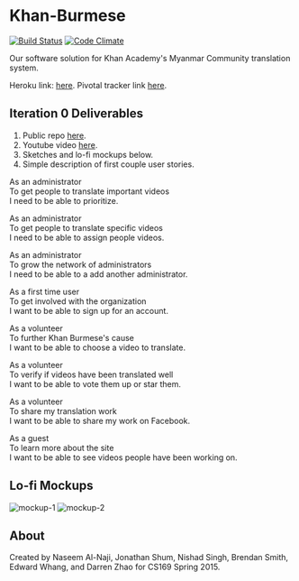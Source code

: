 # Khan-Burmese
[![Build Status](https://travis-ci.org/DarryQueen/Khan-Burmese.png?branch=master)](https://travis-ci.org/DarryQueen/Khan-Burmese)
[![Code Climate](https://codeclimate.com/github/DarryQueen/Khan-Burmese.png)](https://codeclimate.com/github/DarryQueen/Khan-Burmese)

Our software solution for Khan Academy's Myanmar Community translation system.

Heroku link: [here](http://khanburmese.herokuapp.com).
Pivotal tracker link [here](https://www.pivotaltracker.com/n/projects/1286520).

## Iteration 0 Deliverables
1. Public repo [here](https://github.com/DarryQueen/Khan-Burmese).
2. Youtube video [here](http://youtu.be/dkM_W5IS0P4).
3. Sketches and lo-fi mockups below.
4. Simple description of first couple user stories.

As an administrator  
To get people to translate important videos  
I need to be able to prioritize.  

As an administrator  
To get people to translate specific videos  
I need to be able to assign people videos.  

As an administrator  
To grow the network of administrators  
I need to be able to a add another administrator.  

As a first time user  
To get involved with the organization  
I want to be able to sign up for an account.  

As a volunteer  
To further Khan Burmese's cause  
I want to be able to choose a video to translate.  

As a volunteer  
To verify if videos have been translated well  
I want to be able to vote them up or star them.  

As a volunteer  
To share my translation work  
I want to be able to share my work on Facebook.  

As a guest  
To learn more about the site  
I want to be able to see videos people have been working on.  

## Lo-fi Mockups
![mockup-1](https://cloud.githubusercontent.com/assets/5403584/6405600/54c25e5c-bdda-11e4-82ff-db911ef552de.png)
![mockup-2](https://cloud.githubusercontent.com/assets/5403584/6405602/57274f5e-bdda-11e4-9dd0-074c4ee7cbb6.png)

## About
Created by Naseem Al-Naji, Jonathan Shum, Nishad Singh, Brendan Smith, Edward Whang, and Darren Zhao for CS169 Spring 2015.


